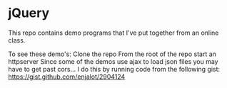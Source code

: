 jQuery
======

This repo contains demo programs that I've put together from an online class.


To see these demo's:
  Clone the repo
  From the root of the repo start an httpserver
  Since some of the demos use ajax to load json files you may have to get past cors... I do this by running 
    code from the following gist: https://gist.github.com/enjalot/2904124

